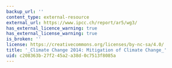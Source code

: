 ```yaml
---
backup_url: ''
content_type: external-resource
external_url: https://www.ipcc.ch/report/ar5/wg3/
has_external_licence_warning: true
has_external_license_warning: true
is_broken: ''
license: https://creativecommons.org/licenses/by-nc-sa/4.0/
title: '_Climate Change 2014: Mitigation of Climate Change_'
uid: c208363b-27f2-45a2-a38d-0c7513f8085a
---
```

